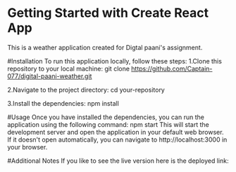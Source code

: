 # Getting Started with Create React App

This is a weather application created for Digtal paani's assignment.


#Installation
To run this application locally, follow these steps:
1.Clone this repository to your local machine:
git clone https://github.com/Captain-077/digital-paani-weather.git

2.Navigate to the project directory:
cd your-repository

3.Install the dependencies:
npm install

#Usage
Once you have installed the dependencies, you can run the application using the following command:
npm start
This will start the development server and open the application in your default web browser. If it doesn't open automatically, you can navigate to http://localhost:3000 in your browser.

#Additional Notes
If you like to see the live version here is the deployed link:
